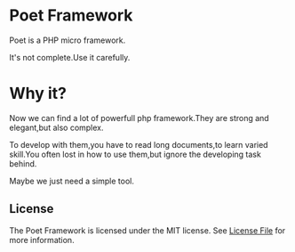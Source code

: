 # Poet Framework

Poet is a PHP micro framework.

It's not complete.Use it carefully.

# Why it?

Now we can find a lot of powerfull php framework.They are strong and elegant,but also complex.

To develop with them,you have to read long documents,to learn varied skill.You often lost in how to use them,but ignore the developing task behind.

Maybe we just need a simple tool.


## License

The Poet Framework is licensed under the MIT license. See [License File](LICENSE) for more information.
